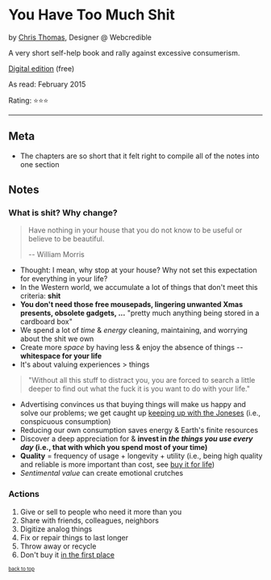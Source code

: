 # You Have Too Much Shit

by [Chris Thomas](http://thomaschris.co.uk/), Designer @ Webcredible

A very short self-help book and rally against excessive consumerism.

[Digital edition](http://youhavetoomuchshit.com/) (free)

As read: February 2015

Rating: ⭐⭐⭐

---

## Meta

- The chapters are so short that it felt right to compile all of the notes into one section

## Notes

### What is shit? Why change?

> Have nothing in your house that you do not know to be useful or believe to be beautiful.
>
> -- William Morris

- Thought: I mean, why stop at your house?  Why not set this expectation for everything in your life?
- In the Western world, we accumulate a lot of things that don't meet this criteria: **shit**
- **You don't need those free mousepads, lingering unwanted Xmas presents, obsolete gadgets, ...** "pretty much anything being stored in a cardboard box"
- We spend a lot of *time* & *energy* cleaning, maintaining, and worrying about the shit we own
- Create more *space* by having less & enjoy the absence of things -- **whitespace for your life**
- It's about valuing experiences > things

> "Without all this stuff to distract you, you are forced to search a little deeper to find out what the fuck it is you want to do with your life."

- Advertising convinces us that buying things will make us happy and solve our problems; we get caught up [keeping up with the Joneses](http://www.investopedia.com/articles/pf/07/conspicuous_consumption.asp) (i.e., conspicuous consumption)
- Reducing our own consumption saves energy & Earth's finite resources
- Discover a deep appreciation for & **invest in *the things you use every day* (i.e., that with which you spend most of your time)**
- **Quality** = frequency of usage + longevity + utility (i.e., being high quality and reliable is more important than cost, see [buy it for life](http://www.reddit.com/r/buyitforlife))
- *Sentimental value* can create emotional crutches

### Actions

1. Give or sell to people who need it more than you
2. Share with friends, colleagues, neighbors
3. Digitize analog things
4. Fix or repair things to last longer
5. Throw away or recycle
6. Don't buy it [in the first place](http://mnmlist.com/want/)

<sub><sup>[back to top](#)</sub></sup>
